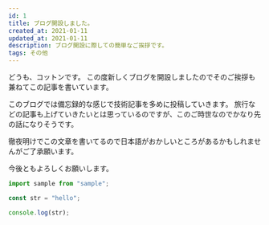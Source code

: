 ```yaml
---
id: 1
title: ブログ開設しました。
created_at: 2021-01-11
updated_at: 2021-01-11
description: ブログ開設に際しての簡単なご挨拶です。
tags: その他
---
```


どうも、コットンです。
この度新しくブログを開設しましたのでそのご挨拶も兼ねてこの記事を書いています。

このブログでは備忘録的な感じで技術記事を多めに投稿していきます。
旅行などの記事も上げていきたいとは思っているのですが、このご時世なのでかなり先の話になりそうです。

徹夜明けでこの文章を書いてるので日本語がおかしいところがあるかもしれませんがご了承願います。

今後ともよろしくお願いします。

```javascript
import sample from "sample";

const str = "hello";

console.log(str);
```
